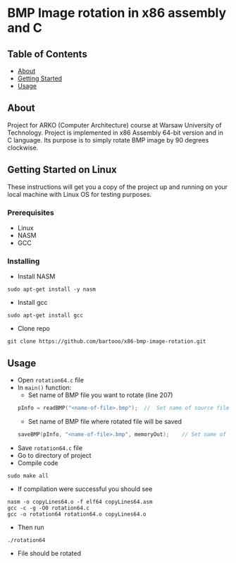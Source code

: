 # BMP Image rotation in x86 assembly and C

## Table of Contents

- [About](#about)
- [Getting Started](#getting_started)
- [Usage](#usage)


## About <a name = "about"></a>

Project for ARKO (Computer Architecture) course at Warsaw University of Technology. Project is implemented in x86 Assembly 64-bit version and in C language. Its purpose is to simply rotate BMP image by 90 degrees clockwise.

## Getting Started on Linux <a name = "getting_started"></a>

These instructions will get you a copy of the project up and running on your local machine with Linux OS for testing purposes.
### Prerequisites
- Linux
- NASM
- GCC

### Installing

- Install NASM

```
sudo apt-get install -y nasm
```
- Install gcc

```
sudo apt-get install gcc
```
- Clone repo
```
git clone https://github.com/bartooo/x86-bmp-image-rotation.git
```

## Usage <a name = "usage"></a>

- Open `rotation64.c` file
- In `main()` function:
    - Set name of BMP file you want to rotate (line 207)
    ```C
    pInfo = readBMP("<name-of-file>.bmp");	//  Set name of source file
    ```
    - Set name of BMP file where rotated file will be saved
    ```C
    saveBMP(pInfo, "<name-of-file>.bmp", memoryOut);	// Set name of destination file
    ```
- Save `rotation64.c` file
- Go to directory of project
- Compile code
```
sudo make all
```
- If compilation were successful you should see
```
nasm -o copyLines64.o -f elf64 copyLines64.asm
gcc -c -g -O0 rotation64.c
gcc -o rotation64 rotation64.o copyLines64.o
```
- Then run
```
./rotation64
```
- File should be rotated